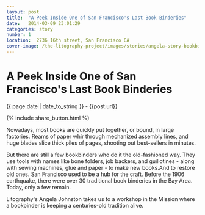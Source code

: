 ```yaml
---
layout: post
title:  "A Peek Inside One of San Francisco's Last Book Binderies"
date:   2014-03-09 23:01:29
categories: story
number: 1
location:  2736 16th street, San Francisco CA
cover-image: /the-litography-project/images/stories/angela-story-bookbindery.jpeg
---
```


<div class="post-image" style="background-image:url('/the-litography-project/images/stories/angela-story-bookbindery.jpeg');">
<h1 class="post-title">A Peek Inside One of San Francisco's Last Book Binderies</h1>
</div>

<p class="meta">{{ page.date | date_to_string }} - {{post.url}}</p>

{% include share_button.html %}

<p>Nowadays, most books are quickly put together, or bound, in
large factories. Reams of paper whir through mechanized assembly
lines, and huge blades slice thick piles of pages, shooting out
best-sellers in minutes. </p>

<p>But there are still a few bookbinders who do it the old-fashioned
way. They use tools with names like bone folders, job
backers, and guillotines - along with sewing machines, glue and
paper - to make new books.And to restore old ones. San
Francisco used to be a hub for the craft. Before
the 1906 earthquake, there were over  30 traditional book
binderies in the Bay Area. Today, only a few
remain.</p>

<p>Litography's Angela Johnston takes us to a workshop in the Mission
where a bookbinder is keeping a centuries-old tradition alive.</p>
